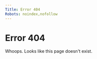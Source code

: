 ```yaml
---
Title: Error 404
Robots: noindex,nofollow
---
```


Error 404
=========

Whoops. Looks like this page doesn't exist.
